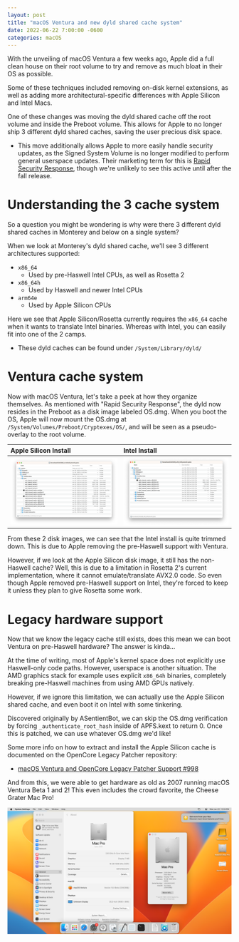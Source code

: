 ```yaml
---
layout: post
title: "macOS Ventura and new dyld shared cache system"
date: 2022-06-22 7:00:00 -0600
categories: macOS
---
```


With the unveiling of macOS Ventura a few weeks ago, Apple did a full clean house on their root volume to try and remove as much bloat in their OS as possible.

Some of these techniques included removing on-disk kernel extensions, as well as adding more architectural-specific differences with Apple Silicon and Intel Macs.

One of these changes was moving the dyld shared cache off the root volume and inside the Preboot volume. This allows for Apple to no longer ship 3 different dyld shared caches, saving the user precious disk space.

* This move additionally allows Apple to more easily handle security updates, as the Signed System Volume is no longer modified to perform general userspace updates. Their marketing term for this is [Rapid Security Response](https://www.theverge.com/2022/6/6/23157238/apple-mac-iphone-ipad-rapid-security-response-update), though we're unlikely to see this active until after the fall release.


# Understanding the 3 cache system

So a question you might be wondering is why were there 3 different dyld shared caches in Monterey and below on a single system?

When we look at Monterey's dyld shared cache, we'll see 3 different architectures supported:

* `x86_64`
  * Used by pre-Haswell Intel CPUs, as well as Rosetta 2
* `x86_64h`
  * Used by Haswell and newer Intel CPUs
* `arm64e`
  * Used by Apple Silicon CPUs

Here we see that Apple Silicon/Rosetta currently requires the `x86_64` cache when it wants to translate Intel binaries. Whereas with Intel, you can easily fit into one of the 2 camps.

* These dyld caches can be found under `/System/Library/dyld/`

# Ventura cache system

Now with macOS Ventura, let's take a peek at how they organize themselves. As mentioned with "Rapid Security Response", the dyld now resides in the Preboot as a disk image labeled OS.dmg. When you boot the OS, Apple will now mount the OS.dmg at `/System/Volumes/Preboot/Cryptexes/OS/`, and will be seen as a pseudo-overlay to the root volume.


| Apple Silicon Install | Intel Install |
| :-------------------- | :------------ |
| ![](/images/posts/2022-06-22-VENTURA-DYLD/arm64ecryptex.png) | ![](/images/posts/2022-06-22-VENTURA-DYLD/x86_64cryptex.png) |


From these 2 disk images, we can see that the Intel install is quite trimmed down. This is due to Apple removing the pre-Haswell support with Ventura.

However, if we look at the Apple Silicon disk image, it still has the non-Haswell cache? Well, this is due to a limitation in Rosetta 2's current implementation, where it cannot emulate/translate AVX2.0 code. So even though Apple removed pre-Haswell support on Intel, they're forced to keep it unless they plan to give Rosetta some work.

# Legacy hardware support

Now that we know the legacy cache still exists, does this mean we can boot Ventura on pre-Haswell hardware? The answer is kinda...

At the time of writing, most of Apple's kernel space does not explicitly use Haswell-only code paths. However, userspace is another situation. The AMD graphics stack for example uses explicit `x86_64h` binaries, completely breaking pre-Haswell machines from using AMD GPUs natively.

However, if we ignore this limitation, we can actually use the Apple Silicon shared cache, and even boot it on Intel with some tinkering.

Discovered originally by ASentientBot, we can skip the OS.dmg verification by forcing `_authenticate_root_hash` inside of APFS.kext to return 0. Once this is patched, we can use whatever OS.dmg we'd like!

Some more info on how to extract and install the Apple Silicon cache is documented on the OpenCore Legacy Patcher repository:

* [macOS Ventura and OpenCore Legacy Patcher Support #998](https://github.com/dortania/OpenCore-Legacy-Patcher/issues/998)

And from this, we were able to get hardware as old as 2007 running macOS Ventura Beta 1 and 2! This even includes the crowd favorite, the Cheese Grater Mac Pro!

![](/images/posts/2022-06-22-VENTURA-DYLD/macpro51.png)

